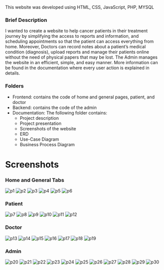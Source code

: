 This website was developed using HTML, CSS, JavaScript, PHP, MYSQL
### Brief Description
I wanted to create a website to help cancer patients in their treatment journey by simplifying the access to reports and information, and scheduling  appointments so that the patient can access everything from home.
Moreover, Doctors can record notes about a patient’s medical condition (diagnosis), upload reports and manage their patients online without the need of physical papers that may be lost.
The Admin manages the website in an efficient, simple, and easy manner.
More information can be found in the documentation where every user action is explained in details.
### Folders
- Frontend: 
contains the code of home and general pages, patient, and doctor
- Backend: 
contains the code of the admin
- Documentation: 
The following folder contains:
  - Project description
  - Project presentation
   - Screenshots of the website
  - ERD
  - Use-Case Diagram
  - Business Process Diagram
# Screenshots
### Home and General Tabs
![p1](https://user-images.githubusercontent.com/66807839/84472214-88952d00-ac8f-11ea-907b-31bb8c97cba9.png)
![p2](https://user-images.githubusercontent.com/66807839/84472222-8cc14a80-ac8f-11ea-87ed-37021dd96380.png)
![p3](https://user-images.githubusercontent.com/66807839/84472230-8e8b0e00-ac8f-11ea-9f5c-d1f2b0f9953b.png)
![p4](https://user-images.githubusercontent.com/66807839/84472243-934fc200-ac8f-11ea-82ad-ad554f655347.png)
![p5](https://user-images.githubusercontent.com/66807839/84472246-95198580-ac8f-11ea-82ea-dc2152728215.png)
![p6](https://user-images.githubusercontent.com/66807839/84472259-96e34900-ac8f-11ea-940d-950aad99deb0.png)
### Patient
![p7](https://user-images.githubusercontent.com/66807839/84472264-98ad0c80-ac8f-11ea-8311-a6e680af46e3.png)
![p8](https://user-images.githubusercontent.com/66807839/84472272-9ba7fd00-ac8f-11ea-8ab4-035c3370d8af.png)
![p9](https://user-images.githubusercontent.com/66807839/84472281-9d71c080-ac8f-11ea-9dab-ef47dd35ec5e.png)
![p10](https://user-images.githubusercontent.com/66807839/84472289-a06cb100-ac8f-11ea-84db-5710e9a43265.png)
![p11](https://user-images.githubusercontent.com/66807839/84472299-a2cf0b00-ac8f-11ea-9b8e-7c23fce1474b.png)
![p12](https://user-images.githubusercontent.com/66807839/84472302-a498ce80-ac8f-11ea-97d2-3c72f0a8beea.png)
### Doctor
![p13](https://user-images.githubusercontent.com/66807839/84472308-a793bf00-ac8f-11ea-8e72-d959767eba0e.png)
![p14](https://user-images.githubusercontent.com/66807839/84472313-a95d8280-ac8f-11ea-9f63-f959946b2f72.png)
![p15](https://user-images.githubusercontent.com/66807839/84472325-abbfdc80-ac8f-11ea-9175-c8deb2f8e564.png)
![p16](https://user-images.githubusercontent.com/66807839/84472329-ad89a000-ac8f-11ea-9e42-0677dc6ed256.png)
![p17](https://user-images.githubusercontent.com/66807839/84472334-afebfa00-ac8f-11ea-8c4e-e770dbc3b5ea.png)
![p18](https://user-images.githubusercontent.com/66807839/84472339-b24e5400-ac8f-11ea-91df-e2b67f4a05c3.png)
![p19](https://user-images.githubusercontent.com/66807839/84472350-b4b0ae00-ac8f-11ea-8956-422b9d5ee040.png)
### Admin
![p20](https://user-images.githubusercontent.com/66807839/84472353-b7130800-ac8f-11ea-931e-2fed4b0e280a.png)
![p21](https://user-images.githubusercontent.com/66807839/84472360-baa68f00-ac8f-11ea-927a-0533711eda4b.png)
![p22](https://user-images.githubusercontent.com/66807839/84472365-bbd7bc00-ac8f-11ea-9a07-1929d3343742.png)
![p23](https://user-images.githubusercontent.com/66807839/84472371-bd08e900-ac8f-11ea-8462-fafc3d47bdb8.png)
![p24](https://user-images.githubusercontent.com/66807839/84472376-be3a1600-ac8f-11ea-9afc-8a76cc8d2daa.png)
![p25](https://user-images.githubusercontent.com/66807839/84472377-c003d980-ac8f-11ea-86c0-99413c6557c6.png)
![p26](https://user-images.githubusercontent.com/66807839/84472383-c1cd9d00-ac8f-11ea-8069-5d659fdc8d72.png)
![p27](https://user-images.githubusercontent.com/66807839/84472390-c2feca00-ac8f-11ea-871f-4c8a5b6bd89d.png)
![p28](https://user-images.githubusercontent.com/66807839/84472397-c5612400-ac8f-11ea-926e-64d5350a89a4.png)
![p29](https://user-images.githubusercontent.com/66807839/84472402-c72ae780-ac8f-11ea-9b60-1bb69c30861a.png)
![p30](https://user-images.githubusercontent.com/66807839/84472406-c85c1480-ac8f-11ea-8aa5-bedfce925436.png)

